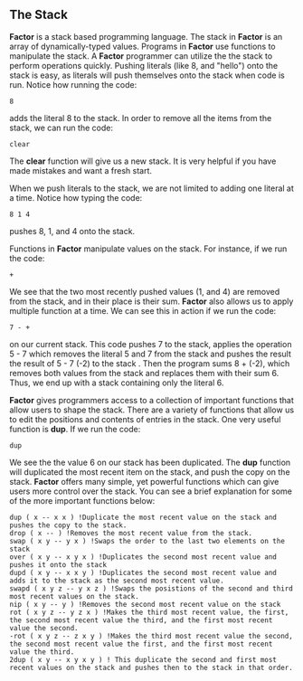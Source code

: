 ## The Stack
**Factor** is a stack based programming language.  The stack in **Factor** is an array of dynamically-typed values.  Programs in **Factor** use functions to manipulate the stack.  A **Factor** programmer can utilize the the stack to perform operations quickly. Pushing literals (like 8, and "hello") onto the stack is easy, as literals will push themselves onto the stack when code is run. Notice how running the code:

```8```

 
adds the literal 8 to the stack.  In order to remove all the items from the stack, we can run the code:

```clear```

The **clear** function will give us a new stack.  It is very helpful if you have made mistakes and want a fresh start.  

When we push literals to the stack, we are not limited to adding one literal at a time.  Notice how typing the code:

```8 1 4```

pushes 8, 1, and 4 onto the stack.

Functions  in **Factor** manipulate values on the stack.  For instance, if we run the code:

```+```

We see that the two most recently pushed values (1, and 4) are removed from the stack, and in their place is their sum.  **Factor** also allows us to apply multiple function at a time.  We can see this in action if we run the code:

```7 - + ```

on our current stack.  This code pushes 7 to the stack, applies the operation 5 - 7 which removes the literal 5 and 7 from the stack and pushes the result the result of 5 - 7 (-2) to the stack .  Then the program sums 8 + (-2), which removes both values from the stack and replaces them with their sum 6.  Thus, we end up with a stack containing only the literal 6.

**Factor** gives programmers access to a collection of important functions that allow users to shape the stack.  There are a variety of functions that allow us to edit the positions and contents of entries in the stack.  One very useful function is **dup**.  If we run the code:

```dup```

We see the the value 6 on our stack has been duplicated.  The **dup** function will duplicated the most recent item on the stack, and push the copy on the stack. **Factor** offers many simple, yet powerful functions which can give users more control over the stack.  You can see a brief explanation for some of the more important functions below:

```
dup ( x -- x x ) !Duplicate the most recent value on the stack and pushes the copy to the stack.
drop ( x -- ) !Removes the most recent value from the stack.
swap ( x y -- y x ) !Swaps the order to the last two elements on the stack
over ( x y -- x y x ) !Duplicates the second most recent value and pushes it onto the stack
dupd ( x y -- x x y ) !Duplicates the second most recent value and adds it to the stack as the second most recent value.
swapd ( x y z -- y x z ) !Swaps the posistions of the second and third most recent values on the stack.
nip ( x y -- y ) !Removes the second most recent value on the stack
rot ( x y z -- y z x ) !Makes the third most recent value, the first, the second most recent value the third, and the first most recent value the second.
-rot ( x y z -- z x y ) !Makes the third most recent value the second, the second most recent value the first, and the first most recent value the third.
2dup ( x y -- x y x y ) ! This duplicate the second and first most recent values on the stack and pushes then to the stack in that order.
```